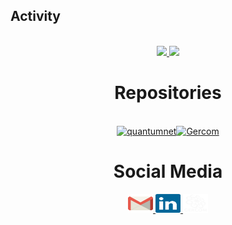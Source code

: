 ## Activity


<div  align="center"> 
  <div style="display: inline_block"><br>

<div align="center">
  <a href="#">
    <img height=180px src="https://github-readme-stats.vercel.app/api?username=Polyana150&show_icons=true&theme=dracula">
  </a>
  <a href="https://github.com/Polyana150?tab=repositories">
    <img height=180px src="https://github-readme-stats.vercel.app/api/top-langs/?username=Polyana150&layout=donut&hide_progress=true&langs_count=16&theme=dracula">
  </a>
</div>

   
# Repositories


  <div> 
  <div style="display: inline_block"><br>
    <div style="display: flex; flex-wrap: wrap; justify-content: center;">
      <a href="https://github.com/Polyana150/quantumnet">
        <picture>
          <source media="(prefers-color-scheme: dark)" srcset="https://github-readme-stats.vercel.app/api/pin/?username=Polyana150&repo=quantumnet&theme=dracula">
          <source media="(prefers-color-scheme: light)" srcset="https://github-readme-stats.vercel.app/api/pin/?username=Polyana150&repo=quantumnet&theme=dracula">
          <img width=46% src="https://github-readme-stats.vercel.app/api/pin/?username=Polyana150&repo=quantumnet&theme=dracula" alt="quantumnet">
        </picture>
      </a>
      <a href="https://github.com/Polyana150/Gercom">
        <picture>
          <source media="(prefers-color-scheme: dark)" srcset="https://github-readme-stats.vercel.app/api/pin/?username=Polyana150&repo=Gercom&theme=dracula">
          <source media="(prefers-color-scheme: light)" srcset="https://github-readme-stats.vercel.app/api/pin/?username=Polyana150&repo=Gercom&theme=dracula">
          <img width=46% src="https://github-readme-stats.vercel.app/api/pin/?username=Polyana150&repo=Gercom&theme=dracula" alt="Gercom">
        </picture>
      </a>
      </a>
    </div>
  </div>
</div>

    
  
  # Social Media
  
  </div>
    <a href = "mailto: polyanamoraes05@gmail.com">
      <img height="30" width="40" src="gmail.svg">
    </a>
    <a href = "https://www.linkedin.com/in/polyana-moraes-9773252b1/">
      <img height="30" width="40" src="linkedin.svg">
    </a>
    </a>
    <a href = "https://quantumnet.gercom.ufpa.br/">
      <img height="30" width="40" src="gercom.svg">
    </a>
    
</div>
  
